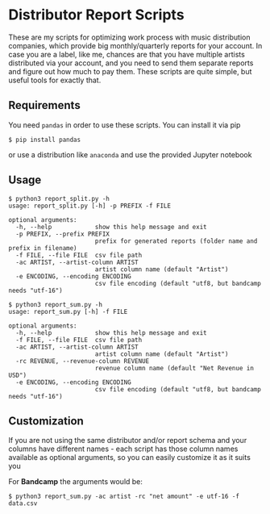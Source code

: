 # Distributor Report Scripts
These are my scripts for optimizing work process with music distribution companies, which provide big monthly/quarterly reports for your account. In case you are a label, like me, chances are that you have multiple artists distributed via your account, and you need to send them separate reports and figure out how much to pay them. These scripts are quite simple, but useful tools for exactly that.

## Requirements
You need `pandas` in order to use these scripts. You can install it via pip

```
$ pip install pandas
```

or use a distribution like `anaconda` and use the provided Jupyter notebook

## Usage

```
$ python3 report_split.py -h
usage: report_split.py [-h] -p PREFIX -f FILE

optional arguments:
  -h, --help            show this help message and exit
  -p PREFIX, --prefix PREFIX
                        prefix for generated reports (folder name and prefix in filename)
  -f FILE, --file FILE  csv file path
  -ac ARTIST, --artist-column ARTIST
                        artist column name (default "Artist")
  -e ENCODING, --encoding ENCODING
                        csv file encoding (default "utf8, but bandcamp needs "utf-16")
```

```
$ python3 report_sum.py -h
usage: report_sum.py [-h] -f FILE

optional arguments:
  -h, --help            show this help message and exit
  -f FILE, --file FILE  csv file path
  -ac ARTIST, --artist-column ARTIST
                        artist column name (default "Artist")
  -rc REVENUE, --revenue-column REVENUE
                        revenue column name (default "Net Revenue in USD")
  -e ENCODING, --encoding ENCODING
                        csv file encoding (default "utf8, but bandcamp needs "utf-16")
```

## Customization
If you are not using the same distributor and/or report schema and your columns have different names - each script has those column names available as optional arguments, so you can easily customize it as it suits you

For **Bandcamp** the arguments would be:
```
$ python3 report_sum.py -ac artist -rc "net amount" -e utf-16 -f data.csv
```